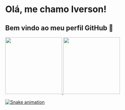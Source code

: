 # Olá, me chamo Iverson! 
## Bem vindo ao meu perfil GitHub 👋

<div>
<a href="https://github.com/seu-usuário-aqui">
<img loading="lazy" height="180em" src="https://github-readme-stats.vercel.app/api/top-langs/?username=Iverson-Rocha&layout=compact&langs_count=7&theme=dracula"/>
<img loading="lazy" height="180em" src="https://github-readme-stats.vercel.app/api?username=Iverson-Rocha&show_icons=true&theme=dracula&include_all_commits=true&count_private=true"/>
</div>

![Snake animation](https://github.com/Iverson-Rocha/blob/output/github-contribution-grid-snake.svg)
<!--
**Iverson-Rocha/Iverson-Rocha** is a ✨ _special_ ✨ repository because its `README.md` (this file) appears on your GitHub profile.

Here are some ideas to get you started:

- 🔭 I’m currently working on ...
- 🌱 I’m currently learning ...
- 👯 I’m looking to collaborate on ...
- 🤔 I’m looking for help with ...
- 💬 Ask me about ...
- 📫 How to reach me: ...
- 😄 Pronouns: ...
- ⚡ Fun fact: ...
-->
